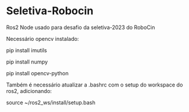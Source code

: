 # Seletiva-Robocin
Ros2 Node usado para desafio da seletiva-2023 do RoboCin


Necessário opencv instalado:

pip install imutils

pip install numpy

pip install opencv-python


Também é necessário atualizar a .bashrc com o setup do workspace do ros2, adicionando:

source ~/ros2_ws/install/setup.bash
